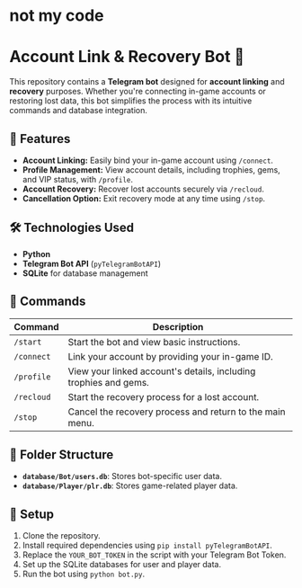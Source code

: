 # not my code


# Account Link & Recovery Bot 🤖  

This repository contains a **Telegram bot** designed for **account linking** and **recovery** purposes. Whether you're connecting in-game accounts or restoring lost data, this bot simplifies the process with its intuitive commands and database integration.  

## 🚀 Features  
- **Account Linking:** Easily bind your in-game account using `/connect`.  
- **Profile Management:** View account details, including trophies, gems, and VIP status, with `/profile`.  
- **Account Recovery:** Recover lost accounts securely via `/recloud`.  
- **Cancellation Option:** Exit recovery mode at any time using `/stop`.  

## 🛠️ Technologies Used  
- **Python**  
- **Telegram Bot API** (`pyTelegramBotAPI`)  
- **SQLite** for database management  

## 📜 Commands  
| Command       | Description                                                                 |
|---------------|-----------------------------------------------------------------------------|
| `/start`      | Start the bot and view basic instructions.                                  |
| `/connect`    | Link your account by providing your in-game ID.                            |
| `/profile`    | View your linked account's details, including trophies and gems.           |
| `/recloud`    | Start the recovery process for a lost account.                             |
| `/stop`       | Cancel the recovery process and return to the main menu.                   |

## 📂 Folder Structure  
- **`database/Bot/users.db`**: Stores bot-specific user data.  
- **`database/Player/plr.db`**: Stores game-related player data.  

## 📝 Setup  
1. Clone the repository.  
2. Install required dependencies using `pip install pyTelegramBotAPI`.  
3. Replace the `YOUR_BOT_TOKEN` in the script with your Telegram Bot Token.  
4. Set up the SQLite databases for user and player data.  
5. Run the bot using `python bot.py`.
